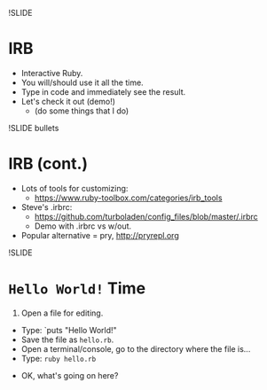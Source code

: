 !SLIDE
# IRB

* Interactive Ruby.
* You will/should use it all the time.
* Type in code and immediately see the result.
* Let's check it out (demo!)
    * (do some things that I do)

!SLIDE bullets
# IRB (cont.)

* Lots of tools for customizing:
    * https://www.ruby-toolbox.com/categories/irb_tools
* Steve's .irbrc:
    * https://github.com/turboladen/config_files/blob/master/.irbrc
    * Demo with .irbrc vs w/out.
* Popular alternative = pry, http://pryrepl.org


!SLIDE
# `Hello World!` Time

1. Open a file for editing.
+ Type: `puts "Hello World!"
+ Save the file as `hello.rb`.
+ Open a terminal/console, go to the directory where the file is...
+ Type: `ruby hello.rb`

* OK, what's going on here?
